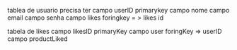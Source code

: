 tablea de usuario precisa ter
campo userID primarykey
campo nome
campo email
campo senha
campo likes foringkey = > likes id


tabela de likes
campo likesID primaryKey
campo user foringKey => userID
campo productLiked
